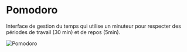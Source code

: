 # Pomodoro
Interface de gestion du temps qui utilise un minuteur pour respecter des périodes de travail (30 min) et de repos (5min).


![Pomodoro](https://user-images.githubusercontent.com/50487998/101662159-71ba7200-3a49-11eb-84b6-df79649dd9e0.png)
